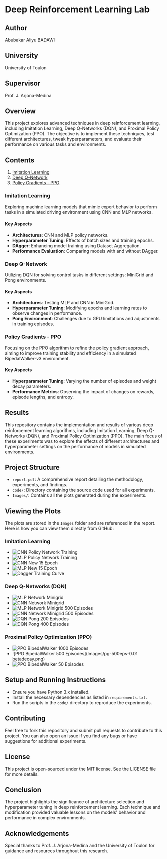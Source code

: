 # Deep Reinforcement Learning Lab

## Author
Abubakar Aliyu BADAWI

## University
University of Toulon

## Supervisor
Prof. J. Arjona-Medina

## Overview
This project explores advanced techniques in deep reinforcement learning, including Imitation Learning, Deep Q-Networks (DQN), and Proximal Policy Optimization (PPO). The objective is to implement these techniques, test different architectures, tweak hyperparameters, and evaluate their performance on various tasks and environments.

## Contents
1. [Imitation Learning](#imitation-learning)
2. [Deep Q-Network](#deep-q-network)
3. [Policy Gradients - PPO](#policy-gradients---ppo)

### Imitation Learning
Exploring machine learning models that mimic expert behavior to perform tasks in a simulated driving environment using CNN and MLP networks.

#### Key Aspects
- **Architectures**: CNN and MLP policy networks.
- **Hyperparameter Tuning**: Effects of batch sizes and training epochs.
- **DAgger**: Enhancing model training using Dataset Aggregation.
- **Performance Evaluation**: Comparing models with and without DAgger.

### Deep Q-Network
Utilizing DQN for solving control tasks in different settings: MiniGrid and Pong environments.

#### Key Aspects
- **Architectures**: Testing MLP and CNN in MiniGrid.
- **Hyperparameter Tuning**: Modifying epochs and learning rates to observe changes in performance.
- **Pong Environment**: Challenges due to GPU limitations and adjustments in training episodes.

### Policy Gradients - PPO
Focusing on the PPO algorithm to refine the policy gradient approach, aiming to improve training stability and efficiency in a simulated BipedalWalker-v3 environment.

#### Key Aspects
- **Hyperparameter Tuning**: Varying the number of episodes and weight decay parameters.
- **Performance Metrics**: Observing the impact of changes on rewards, episode lengths, and entropy.

## Results

This repository contains the implementation and results of various deep reinforcement learning algorithms, including Imitation Learning, Deep Q-Networks (DQN), and Proximal Policy Optimization (PPO). The main focus of these experiments was to explore the effects of different architectures and hyperparameter settings on the performance of models in simulated environments.

## Project Structure

- `report.pdf`: A comprehensive report detailing the methodology, experiments, and findings.
- `code/`: Directory containing the source code used for all experiments.
- `Images/`: Contains all the plots generated during the experiments.

## Viewing the Plots

The plots are stored in the `Images` folder and are referenced in the report. Here is how you can view them directly from GitHub:

### Imitation Learning

- ![CNN Policy Network Training](Images/CNN-policy-network.png)
- ![MLP Policy Network Training](Images/CNNpolicy-eps-20-updated.png)
- ![CNN New 15 Epoch](Images/CNN-new-15epc.png)
- ![MLP New 15 Epoch](Images/MLP-New-15eps.png)
- ![Dagger Training Curve](Images/Dagger.png)

### Deep Q-Networks (DQN)

- ![MLP Network Minigrid](Images/DQN-NEW.png)
- ![CNN Network Minigrid](Images/DQN-NEW2.png)
- ![MLP Network Minigrid 500 Episodes](Images/Minigrid-500eps-lr-0.0001.png)
- ![CNN Network Minigrid 500 Episodes](Images/Minigrid-CNN-500-lr-0.0001.png)
- ![DQN Pong 200 Episodes](Images/Pong-200-eps.png)
- ![DQN Pong 400 Episodes](Images/PONG-NEW.png)

### Proximal Policy Optimization (PPO)

- ![PPO BipedalWalker 1000 Episodes](Images/pg-1000eps.png)
- ![PPO BipedalWalker 500 Episodes](Images/pg-500eps-0.01 betadecay.png)
- ![PPO BipedalWalker 50 Episodes](Images/pg-50eps.png)

## Setup and Running Instructions

- Ensure you have Python 3.x installed.
- Install the necessary dependencies as listed in `requirements.txt`.
- Run the scripts in the `code/` directory to reproduce the experiments.

## Contributing

Feel free to fork this repository and submit pull requests to contribute to this project. You can also open an issue if you find any bugs or have suggestions for additional experiments.

## License

This project is open-sourced under the MIT license. See the LICENSE file for more details.

## Conclusion
The project highlights the significance of architecture selection and hyperparameter tuning in deep reinforcement learning. Each technique and modification provided valuable lessons on the models' behavior and performance in complex environments.

## Acknowledgements
Special thanks to Prof. J. Arjona-Medina and the University of Toulon for guidance and resources throughout this research.
